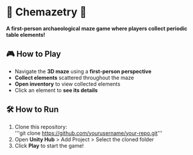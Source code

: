 # 🏺 Chemazetry 🏺  

**A first-person archaeological maze game where players collect periodic table elements!**  

## 🎮 How to Play  
- Navigate the **3D maze** using a **first-person perspective**  
- **Collect elements** scattered throughout the maze  
- **Open inventory** to view collected elements  
- Click an element to **see its details**  

## 🛠️ How to Run  
1. Clone this repository:  
'''git clone https://github.com/yourusername/your-repo.git'''
2. Open **Unity Hub** > Add Project > Select the cloned folder  
3. Click **Play** to start the game!  


